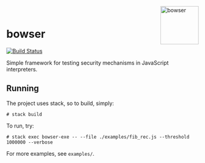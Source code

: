 <a href="https://gamebanana.com/sprays/24171"><img alt="bowser" align="right" src="https://files.gamebanana.com/img/ico/sprays/bowserspray.png" width="100"></a>
<br>

# bowser
[![Build Status](https://travis-ci.org/mfaerevaag/bowser.svg?branch=tainted)](https://travis-ci.org/mfaerevaag/bowser)

Simple framework for testing security mechanisms in JavaScript interpreters.

## Running

The project uses stack, so to build, simply:

    # stack build

To run, try:

    # stack exec bowser-exe -- --file ./examples/fib_rec.js --threshold 1000000 --verbose

For more examples, see `examples/`.
